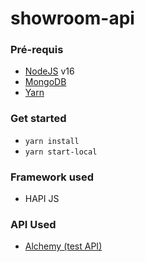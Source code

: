 # showroom-api

### Pré-requis

* [NodeJS](https://nodejs.org/en/download/) v16
* [MongoDB](https://www.mongodb.com/download-center/community)
* [Yarn](https://https://yarnpkg.com/)

### Get started
- `yarn install`
- `yarn start-local`

### Framework used

- HAPI JS


### API Used

* [Alchemy (test API)](https://www.alchemy.com/)
